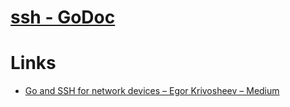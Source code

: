 # [ssh - GoDoc](https://godoc.org/golang.org/x/crypto/ssh) 

# Links

* [Go and SSH for network devices – Egor Krivosheev – Medium](https://medium.com/@Vasya4k/go-and-ssh-for-network-devices-128937852ccb)


